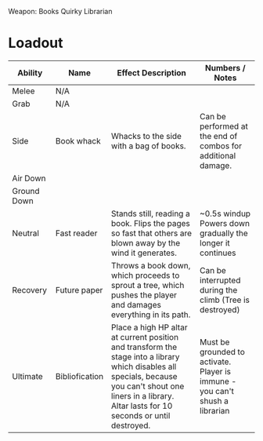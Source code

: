 Weapon: Books
Quirky Librarian
# Loadout

| Ability     | Name           | Effect Description                                                                                                                                                                                            | Numbers / Notes                                                                 |
| ----------- | -------------- | ------------------------------------------------------------------------------------------------------------------------------------------------------------------------------------------------------------- | ------------------------------------------------------------------------------- |
| Melee       | N/A            |                                                                                                                                                                                                               |                                                                                 |
| Grab        | N/A            |                                                                                                                                                                                                               |                                                                                 |
| Side        | Book whack     | Whacks to the side with a bag of books.                                                                                                                                                                       | Can be performed at the end of combos for additional damage.                    |
| Air Down    |                |                                                                                                                                                                                                               |                                                                                 |
| Ground Down |                |                                                                                                                                                                                                               |                                                                                 |
| Neutral     | Fast reader    | Stands still, reading a book. Flips the pages so fast that others are blown away by the wind it generates.                                                                                                    | ~0.5s windup<br>Powers down gradually the longer it continues                   |
| Recovery    | Future paper   | Throws a book down, which proceeds to sprout a tree, which pushes the player and damages everything in its path.                                                                                              | Can be interrupted during the climb (Tree is destroyed)                         |
| Ultimate    | Bibliofication | Place a high HP altar at current position and transform the stage into a library which disables all specials, because you can't shout one liners in a library. Altar lasts for 10 seconds or until destroyed. | Must be grounded to activate.<br>Player is immune - you can't shush a librarian |

